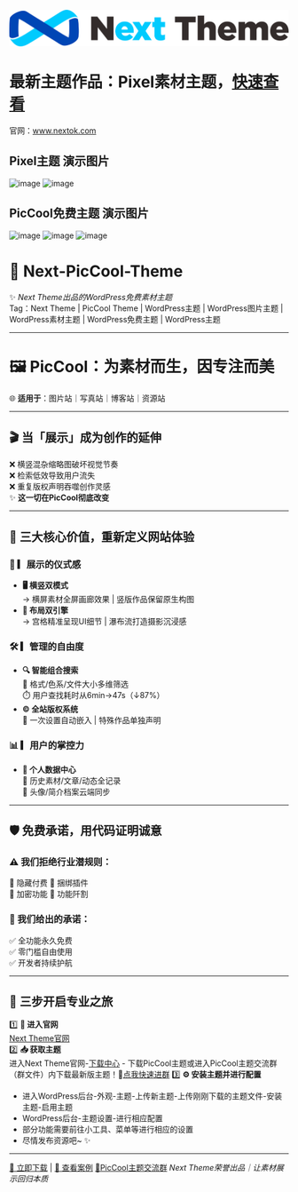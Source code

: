 ![Next Theme](./logo.png)
# 最新主题作品：Pixel素材主题，[快速查看](https://www.nextok.com)
官网：www.nextok.com
## Pixel主题 演示图片
![image](https://github.com/user-attachments/assets/a1fed484-b620-4ff3-b4d8-b22974d07a72)
![image](https://github.com/user-attachments/assets/ad6ef1e1-d9d0-4af5-90e1-82bb6e7a3640)
## PicCool免费主题 演示图片
![image](https://github.com/user-attachments/assets/9c6ecabb-c670-4fd6-ba0e-4f457933f440)
![image](https://github.com/user-attachments/assets/719ade0c-ec29-4743-9efb-9641a18cb7e3)
![image](https://github.com/user-attachments/assets/ce72f26a-fbba-4e3a-830c-b0cd5da23f02)

# 🎨 Next-PicCool-Theme  
✨ *Next Theme出品的WordPress免费素材主题*  
Tag：Next Theme | PicCool Theme | WordPress主题 | WordPress图片主题 | WordPress素材主题 | WordPress免费主题 | WordPress主题

---

# 🖼️ PicCool：为素材而生，因专注而美  
🌐 ​**适用于**：图片站｜写真站｜博客站｜资源站  

---

## 🎬 当「展示」成为创作的延伸  
❌ 横竖混杂缩略图破坏视觉节奏  
❌ 检索低效导致用户流失  
❌ 重复版权声明吞噬创作灵感  
✨ ​**这一切在PicCool彻底改变**  

---

## 🚀 三大核心价值，重新定义网站体验

### 🔮 ▎展示的仪式感  
- ​**🖥️ 横竖双模式**  
  → 横屏素材全屏画廊效果 | 竖版作品保留原生构图  
- ​**🎯 布局双引擎**  
  → 宫格精准呈现UI细节 | 瀑布流打造摄影沉浸感  

### 🛠️ ▎管理的自由度  
- ​**🔍 智能组合搜索**  
  🎨 格式/色系/文件大小多维筛选  
  ⏱️ 用户查找耗时从6min→47s（↓87%）  
- ​**©️ 全站版权系统**  
  📝 一次设置自动嵌入 | 特殊作品单独声明  

### 📊 ▎用户的掌控力  
- ​**📁 个人数据中心**  
  📅 历史素材/文章/动态全记录  
  👤 头像/简介档案云端同步  

---

## 🛡️ 免费承诺，用代码证明诚意

### ⚠️ 我们拒绝行业潜规则：  
🚫 隐藏付费 🚫 捆绑插件  
🚫 加密功能 🚫 功能阡割  

### 💎 我们给出的承诺：  
✅ 全功能永久免费  
✅ 零门槛自由使用  
✅ 开发者持续护航  

---

## 🛫 三步开启专业之旅  
1️⃣ ​**🚪 进入官网**  
   [Next Theme官网](https://www.nextok.com)  
2️⃣ ​**📥 获取主题**  
   进入Next Theme官网-[下载中心](https://www.nextok.com/download)  - 下载PicCool主题或进入PicCool主题交流群（群文件）内下载最新版主题！👤[点我快速进群](https://qm.qq.com/q/YrVig5yZ2e)
3️⃣ ​**⚙️ 安装主题并进行配置**  
   - 进入WordPress后台-外观-主题-上传新主题-上传刚刚下载的主题文件-安装主题-启用主题  
   - WordPress后台-主题设置-进行相应配置
   - 部分功能需要前往小工具、菜单等进行相应的设置
   - 尽情发布资源吧~  ✨

---

[🚀 立即下载](https://www.nextok.com) | [👀 查看案例](https://www.nextok.com)  [👤PicCool主题交流群](https://qm.qq.com/q/YrVig5yZ2e)
*Next Theme荣誉出品｜让素材展示回归本质*  
